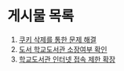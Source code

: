 # 게시물 목록

1. [쿠키 삭제를 통한 문제 해결](/blog/쿠키-삭제를-통한-문제-해결.md)
1. [도서 학교도서관 소장여부 확인](/blog/도서-학교도서관-소장여부-확인.md)
1. [학교도서관 인터넷 접속 제한 확장](/blog/학교도서관-인터넷-접속-제한-확장.md)

